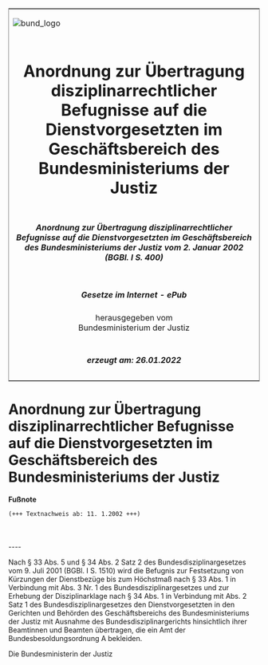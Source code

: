 <span id="DECKBLATT.html"></span>

<table border="0" frame="border" width="100%">

<tr valign="top">

<td align="left">

![bund\_logo](BfJ_2021_Web_de_de.gif)

</td>

<td align="right">

 

</td>

</tr>

<tr align="center" valign="middle">

<td colspan="2">

# Anordnung zur Übertragung disziplinarrechtlicher Befugnisse auf die Dienstvorgesetzten im Geschäftsbereich des Bundesministeriums der Justiz

</td>

</tr>

<tr align="center" valign="middle">

<td colspan="2">

##### Anordnung zur Übertragung disziplinarrechtlicher Befugnisse auf die Dienstvorgesetzten im Geschäftsbereich des Bundesministeriums der Justiz vom 2. Januar 2002 (BGBl. I S. 400)

</td>

</tr>

<tr align="center" valign="middle">

<td colspan="2">

  
  

##### Gesetze im Internet - ePub  
  
herausgegeben vom  
Bundesministerium der Justiz

</td>

</tr>

<tr align="center" valign="bottom">

<td colspan="2">

  
  

##### erzeugt am: 26.01.2022

</td>

</tr>

</table>

<span id="BJNR040000002.html"></span>

# Anordnung zur Übertragung disziplinarrechtlicher Befugnisse auf die Dienstvorgesetzten im Geschäftsbereich des Bundesministeriums der Justiz

<div>

  
**Fußnote**

<div class="jnhtml">

<div>

<div class="jurAbsatz">

  

``` 
(+++ Textnachweis ab: 11. 1.2002 +++)

 
```

</div>

</div>

</div>

</div>

<span id="BJNR040000002BJNE000100305.html"></span>

###   
\----

<div>

<div class="jnhtml">

<div>

<div class="jurAbsatz">

Nach § 33 Abs. 5 und § 34 Abs. 2 Satz 2 des Bundesdisziplinargesetzes
vom 9. Juli 2001 (BGBl. I S. 1510) wird die Befugnis zur Festsetzung von
Kürzungen der Dienstbezüge bis zum Höchstmaß nach § 33 Abs. 1 in
Verbindung mit Abs. 3 Nr. 1 des Bundesdisziplinargesetzes und zur
Erhebung der Disziplinarklage nach § 34 Abs. 1 in Verbindung mit Abs. 2
Satz 1 des Bundesdisziplinargesetzes den Dienstvorgesetzten in den
Gerichten und Behörden des Geschäftsbereichs des Bundesministeriums der
Justiz mit Ausnahme des Bundesdisziplinargerichts hinsichtlich ihrer
Beamtinnen und Beamten übertragen, die ein Amt der
Bundesbesoldungsordnung A bekleiden.

</div>

<div class="jurAbsatz">

<span class="SP">Die Bundesministerin der Justiz</span>

</div>

</div>

</div>

</div>
